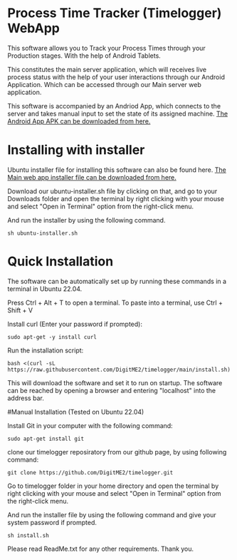 # Process Time Tracker (Timelogger) WebApp
This software allows you to Track your Process Times through your Production stages. With the help of Android Tablets. 

This constitutes the main server application, which will receives live process status with the help of your user interactions 
through our Android Application. Which can be accessed through our Main server web application.

This software is accompanied by an Andriod App, which connects to the server and takes manual input to set the 
state of its assigned machine. [The Android App APK can be downloaded from here.](https://github.com/DigitME2/timelogger/releases/tag/v2.14)

# Installing with installer
Ubuntu installer file for installing this software can also be found here. 
[The Main web app installer file can be downloaded from here.](https://github.com/DigitME2/timelogger/releases/tag/v2.17.2)

Download our ubuntu-installer.sh file by clicking on that, and go to your Downloads folder and open the terminal 
by right clicking with your mouse and select "Open in Terminal" option from the right-click menu.

And run the installer by using the following command. 

```
sh ubuntu-installer.sh
```

# Quick Installation
The software can be automatically set up by running these commands in a terminal in Ubuntu 22.04.

Press Ctrl + Alt + T to open a terminal. To paste into a terminal, use Ctrl + Shift + V

Install curl (Enter your password if prompted):

```
sudo apt-get -y install curl
```

Run the installation script:

```
bash <(curl -sL https://raw.githubusercontent.com/DigitME2/timelogger/main/install.sh)
```

This will download the software and set it to run on startup. The software can be reached by opening a browser and entering "localhost" into the address bar. 

#Manual Installation
(Tested on Ubuntu 22.04)

Install Git in your computer with the following command:

```
sudo apt-get install git
```

clone our timelogger reposiratory from our github page, by using following command:

```
git clone https://github.com/DigitME2/timelogger.git
```

Go to timelogger folder in your home directory and open the terminal 
by right clicking with your mouse and select "Open in Terminal" option from the right-click menu.

And run the installer file by using the following command and give your system password if prompted.

```
sh install.sh
```

Please read ReadMe.txt for any other requirements. Thank you.

